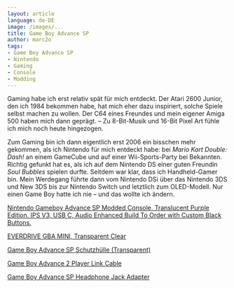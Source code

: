 ```yaml
---
layout: article
language: de-DE
image: /images/...
title: Game Boy Advance SP
author: marc2o
tags:
- Game Boy Advance SP
- Nintendo
- Gaming
- Console
- Modding
---
```


Gaming habe ich erst relativ spät für mich entdeckt. Der Atari 2600 Junior, den ich 1984 bekommen habe, hat mich eher dazu inspiriert, solche Spiele selbst machen zu wollen. Der C64 eines Freundes und mein eigener Amiga 500 haben mich dann geprägt. – Zu 8-Bit-Musik und 16-Bit Pixel Art fühle ich mich noch heute hingezogen.

Zum Gaming bin ich dann eigentlich erst 2006 ein bisschen mehr gekommen, als ich Nintendo für mich entdeckt habe: bei _Mario Kart Double: Dash!_ an einem GameCube und auf einer Wii-Sports-Party bei Bekannten. Richtig gefunkt hat es, als ich auf dem Nintendo DS einer guten Freundin _Soul Bubbles_ spielen durfte. Seitdem war klar, dass ich Handheld-Gamer bin. Mein Werdegang führte dann vom Nintendo DSi über das Nintendo 3DS und New 3DS bis zur Nintendo Switch und letztlich zum OLED-Modell. Nur einen Game Boy hatte ich nie – und das wollte ich ändern.

[Nintendo Gameboy Advance SP Modded Console, Translucent Purple Edition. IPS V3, USB C, Audio Enhanced Build To Order with Custom Black Buttons.](https://shopmodernmods.com/collections/nintendo-gameboy-sp/products/nintendo-gameboy-advance-sp-modded-console-translucent-purple-edition-ips-v2-usb-c-audio-enhanced-build-to-order-w-custom-buttons?variant=40302993473705)

[EVERDRIVE GBA MINI, Transparent Clear](https://everdrive.me/cartridges/everdrive-gba-mini.html)

[Game Boy Advance SP Schutzhülle (Transparent)](https://www.silentmodding.com/de/game-boy-advance-sp-schutzhulle-transparent.html)

[Game Boy Advance 2 Player Link Cable](https://www.retronintendokaufen.de/gameboy/gameboy-advance-gba/link-kabel)

[Game Boy Advance SP Headphone Jack Adapter](https://www.retronintendokaufen.de/gameboy-advance-gba/gameboy-advance-sp-headphone-jack-adapter)